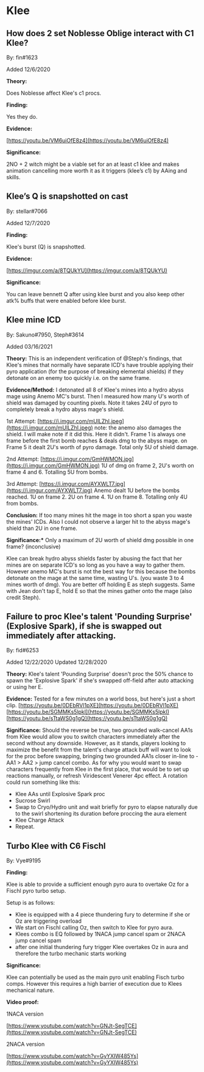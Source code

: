 # Klee

## How does 2 set Noblesse Oblige interact with C1 Klee?

By: fin\#1623

Added 12/6/2020

**Theory:**

Does Noblesse affect Klee's c1 procs.

**Finding:**

Yes they do.

**Evidence:**

[https://youtu.be/VM6uiOfE8z4](https://youtu.be/VM6uiOfE8z4)

**Significance:**

2NO + 2 witch might be a viable set for an at least c1 klee and makes animation cancelling more worth it as it triggers \(klee’s c1\) by AAing and skills.

## Klee’s Q is snapshotted on cast

By: stellar\#7066

Added 12/7/2020

**Finding:**

Klee's burst \(Q\) is snapshotted.

**Evidence:**

[https://imgur.com/a/8TQUkYU](https://imgur.com/a/8TQUkYU)

**Significance:**

You can leave bennett Q after using klee burst and you also keep other atk% buffs that were enabled before klee burst.

## Klee mine ICD

By: Sakuno\#7950, Steph\#3614

Added 03/16/2021

**Theory:** This is an independent verification of @Steph's findings, that Klee's mines that normally have separate ICD's have trouble applying their pyro application \(for the purpose of breaking elemental shields\) if they detonate on an enemy too quickly i.e. on the same frame.

**Evidence/Method:** I detonated all 8 of Klee's mines into a hydro abyss mage using Anemo MC's burst. Then I measured how many U's worth of shield was damaged by counting pixels. Note it takes 24U of pyro to completely break a hydro abyss mage's shield.

1st Attempt: [https://i.imgur.com/mUlLZhI.jpeg](https://i.imgur.com/mUlLZhI.jpeg) note: the anemo also damages the shield. I will make note if it did this. Here it didn't. Frame 1 is always one frame before the first bomb reaches & deals dmg to the abyss mage. on Frame 5 it dealt 2U's worth of pyro damage. Total only 5U of shield damage.

2nd Attempt: [https://i.imgur.com/GmHWMON.jpg](https://i.imgur.com/GmHWMON.jpg) 1U of dmg on frame 2, 2U's worth on frame 4 and 6. Totalling 5U from bombs.

3rd Attempt: [https://i.imgur.com/AYXWLT7.jpg](https://i.imgur.com/AYXWLT7.jpg) Anemo dealt 1U before the bombs reached. 1U on frame 2. 2U on frame 4. 1U on frame 8. Totalling only 4U from bombs.

**Conclusion:** If too many mines hit the mage in too short a span you waste the mines' ICDs. Also I could not observe a larger hit to the abyss mage's shield than 2U in one frame.

**Significance:\*** Only a maximum of 2U worth of shield dmg possible in one frame? \(inconclusive\)

Klee can break hydro abyss shields faster by abusing the fact that her mines are on separate ICD's so long as you have a way to gather them. However anemo MC's burst is not the best way for this because the bombs detonate on the mage at the same time, wasting U's. \(you waste 3 to 4 mines worth of dmg\). You are better off holding E as steph suggests. Same with Jean don't tap E, hold E so that the mines gather onto the mage \(also credit Steph\).

## Failure to proc Klee's talent 'Pounding Surprise' \(Explosive Spark\), if she is swapped out immediately after attacking.

By: fid\#6253

Added 12/22/2020 Updated 12/28/2020

**Theory:** Klee's talent 'Pounding Surprise' doesn't proc the 50% chance to spawn the 'Explosive Spark' if she's swapped off-field after auto attacking or using her E.

**Evidence:** Tested for a few minutes on a world boss, but here's just a short clip. [https://youtu.be/0DEbRVl1pXE](https://youtu.be/0DEbRVl1pXE) [https://youtu.be/SGMMKs5lpkI](https://youtu.be/SGMMKs5lpkI) [https://youtu.be/sTtaWS0g1gQ](https://youtu.be/sTtaWS0g1gQ)

**Significance:** Should the reverse be true, two grounded walk-cancel AA1s from Klee would allow you to switch characters immediately after the second without any downside. However, as it stands, players looking to maximize the benefit from the talent's charge attack buff will want to look for the proc before swapping, bringing two grounded AA1s closer in-line to - AA1 &gt; AA2 &gt; jump cancel combo. As for why you would want to swap characters frequently from Klee in the first place, that would be to set up reactions manually, or refresh Viridescent Venerer 4pc effect. A rotation could run something like this:

* Klee AAs until Explosive Spark proc
* Sucrose Swirl
* Swap to Cryo/Hydro unit and wait briefly for pyro to elapse naturally due to the swirl shortening its duration before proccing the aura element
* Klee Charge Attack
* Repeat.

## Turbo Klee with C6 Fischl

By: Vye\#9195

**Finding:**

Klee is able to provide a sufficient enough pyro aura to overtake Oz for a Fischl pyro turbo setup.

Setup is as follows:

* Klee is equipped with a 4 piece thundering fury to determine if she or Oz are triggering overload
* We start on Fischl calling Oz, then switch to Klee for pyro aura.
* Klees combo is EQ followed by 1NACA jump cancel spam or 2NACA jump cancel spam
* after one initial thundering fury trigger Klee overtakes Oz in aura and therefore the turbo mechanic starts working

**Significance:**

Klee can potentially be used as the main pyro unit enabling Fisch turbo comps. However this requires a high barrier of execution due to Klees mechanical nature.

**Video proof:**

1NACA version

[https://www.youtube.com/watch?v=GNJt-SegTCE](https://www.youtube.com/watch?v=GNJt-SegTCE)

2NACA version

[https://www.youtube.com/watch?v=GyYXIW485Ys](https://www.youtube.com/watch?v=GyYXIW485Ys)
